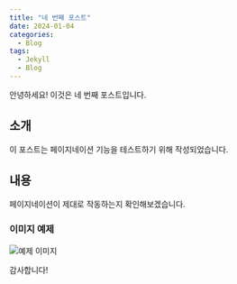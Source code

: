 ```yaml
---
title: "네 번째 포스트"
date: 2024-01-04
categories:
  - Blog
tags:
  - Jekyll
  - Blog
---
```


안녕하세요! 이것은 네 번째 포스트입니다.

## 소개

이 포스트는 페이지네이션 기능을 테스트하기 위해 작성되었습니다.

## 내용

페이지네이션이 제대로 작동하는지 확인해보겠습니다.

### 이미지 예제

![예제 이미지](https://via.placeholder.com/400x200)

감사합니다! 